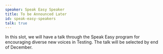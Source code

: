 ```yaml
---
speaker: Speak Easy Speaker
title: To be Announced Later
id: speak-easy-speakers
talk: true
---
```

In this slot, we will have a talk through the Speak Easy program for encouraging diverse new voices in Testing. The talk will be selected by end of December. 
